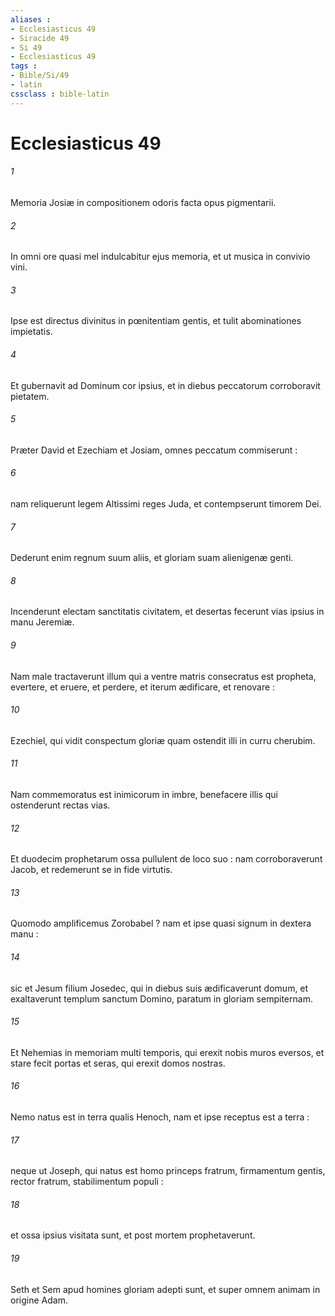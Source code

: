 ```yaml
---
aliases : 
- Ecclesiasticus 49
- Siracide 49
- Si 49
- Ecclesiasticus 49
tags : 
- Bible/Si/49
- latin
cssclass : bible-latin
---
```


# Ecclesiasticus 49

###### 1
Memoria Josiæ in compositionem odoris facta opus pigmentarii.
###### 2
In omni ore quasi mel indulcabitur ejus memoria, et ut musica in convivio vini.
###### 3
Ipse est directus divinitus in pœnitentiam gentis, et tulit abominationes impietatis.
###### 4
Et gubernavit ad Dominum cor ipsius, et in diebus peccatorum corroboravit pietatem.
###### 5
Præter David et Ezechiam et Josiam, omnes peccatum commiserunt :
###### 6
nam reliquerunt legem Altissimi reges Juda, et contempserunt timorem Dei.
###### 7
Dederunt enim regnum suum aliis, et gloriam suam alienigenæ genti.
###### 8
Incenderunt electam sanctitatis civitatem, et desertas fecerunt vias ipsius in manu Jeremiæ.
###### 9
Nam male tractaverunt illum qui a ventre matris consecratus est propheta, evertere, et eruere, et perdere, et iterum ædificare, et renovare :
###### 10
Ezechiel, qui vidit conspectum gloriæ quam ostendit illi in curru cherubim.
###### 11
Nam commemoratus est inimicorum in imbre, benefacere illis qui ostenderunt rectas vias.
###### 12
Et duodecim prophetarum ossa pullulent de loco suo : nam corroboraverunt Jacob, et redemerunt se in fide virtutis.
###### 13
Quomodo amplificemus Zorobabel ? nam et ipse quasi signum in dextera manu :
###### 14
sic et Jesum filium Josedec, qui in diebus suis ædificaverunt domum, et exaltaverunt templum sanctum Domino, paratum in gloriam sempiternam.
###### 15
Et Nehemias in memoriam multi temporis, qui erexit nobis muros eversos, et stare fecit portas et seras, qui erexit domos nostras.
###### 16
Nemo natus est in terra qualis Henoch, nam et ipse receptus est a terra :
###### 17
neque ut Joseph, qui natus est homo princeps fratrum, firmamentum gentis, rector fratrum, stabilimentum populi :
###### 18
et ossa ipsius visitata sunt, et post mortem prophetaverunt.
###### 19
Seth et Sem apud homines gloriam adepti sunt, et super omnem animam in origine Adam.
